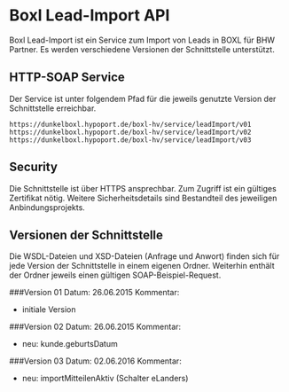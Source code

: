 # Boxl Lead-Import API

Boxl Lead-Import ist ein Service zum Import von Leads in BOXL für BHW Partner.
Es werden verschiedene Versionen der Schnittstelle unterstützt.

## HTTP-SOAP Service
Der Service ist unter folgendem Pfad für die jeweils genutzte Version der Schnittstelle erreichbar.
```
https://dunkelboxl.hypoport.de/boxl-hv/service/leadImport/v01
https://dunkelboxl.hypoport.de/boxl-hv/service/leadImport/v02
https://dunkelboxl.hypoport.de/boxl-hv/service/leadImport/v03
```
## Security
Die Schnittstelle ist über HTTPS ansprechbar. Zum Zugriff ist ein gültiges Zertifikat nötig.
Weitere Sicherheitsdetails sind Bestandteil des jeweiligen Anbindungsprojekts.

## Versionen der Schnittstelle
Die WSDL-Dateien und XSD-Dateien (Anfrage und Anwort) finden sich für jede Version der Schnittstelle in einem eigenen Ordner.
Weiterhin enthält der Ordner jeweils einen gültigen SOAP-Beispiel-Request.

###Version 01
Datum: 26.06.2015
Kommentar:
- initiale Version

###Version 02
Datum: 26.06.2015
Kommentar:
- neu: kunde.geburtsDatum

###Version 03
Datum: 02.06.2016
Kommentar:
- neu: importMitteilenAktiv (Schalter eLanders)
